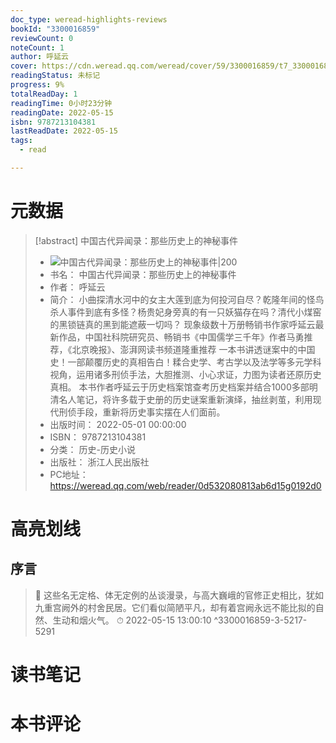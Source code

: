 ```yaml
---
doc_type: weread-highlights-reviews
bookId: "3300016859"
reviewCount: 0
noteCount: 1
author: 呼延云
cover: https://cdn.weread.qq.com/weread/cover/59/3300016859/t7_3300016859.jpg
readingStatus: 未标记
progress: 9%
totalReadDay: 1
readingTime: 0小时23分钟
readingDate: 2022-05-15
isbn: 9787213104381
lastReadDate: 2022-05-15
tags:
  - read

---
```

# 元数据
> [!abstract] 中国古代异闻录：那些历史上的神秘事件
> - ![ 中国古代异闻录：那些历史上的神秘事件|200](https://cdn.weread.qq.com/weread/cover/59/3300016859/t7_3300016859.jpg)
> - 书名： 中国古代异闻录：那些历史上的神秘事件
> - 作者： 呼延云
> - 简介： 小曲探清水河中的女主大莲到底为何投河自尽？乾隆年间的怪鸟杀人事件到底有多怪？杨贵妃身旁真的有一只妖猫存在吗？清代小煤窑的黑锁链真的黑到能遮蔽一切吗？
现象级数十万册畅销书作家呼延云最新作品，中国社科院研究员、畅销书《中国儒学三千年》作者马勇推荐，《北京晚报》、澎湃网读书频道隆重推荐
一本书讲透谜案中的中国史！一部颠覆历史的真相告白！糅合史学、考古学以及法学等多元学科视角，运用诸多刑侦手法，大胆推测、小心求证，力图为读者还原历史真相。
本书作者呼延云于历史档案馆查考历史档案并结合1000多部明清名人笔记，将许多载于史册的历史谜案重新演绎，抽丝剥茧，利用现代刑侦手段，重新将历史事实摆在人们面前。
> - 出版时间： 2022-05-01 00:00:00
> - ISBN： 9787213104381
> - 分类： 历史-历史小说
> - 出版社： 浙江人民出版社
> - PC地址：https://weread.qq.com/web/reader/0d532080813ab6d15g0192d0

# 高亮划线

## 序言

> 📌 这些名无定格、体无定例的丛谈漫录，与高大巍峨的官修正史相比，犹如九重宫阙外的村舍民居。它们看似简陋平凡，却有着宫阙永远不能比拟的自然、生动和烟火气。 
> ⏱ 2022-05-15 13:00:10 ^3300016859-3-5217-5291

# 读书笔记

# 本书评论

